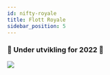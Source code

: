 ```yaml
---
id: nifty-royale
title: Flott Royale
sidebar_position: 5
---
```


### 🚧 Under utvikling for 2022 🚧

![](/img/niftyroyale_v01.png)
